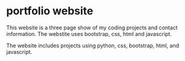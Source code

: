 # portfolio website

This website is a three page show of my coding projects and contact information. The webstite uses bootstrap, css, html and javascript.

The website includes projects using python, css, bootstrap, html, and javascript.